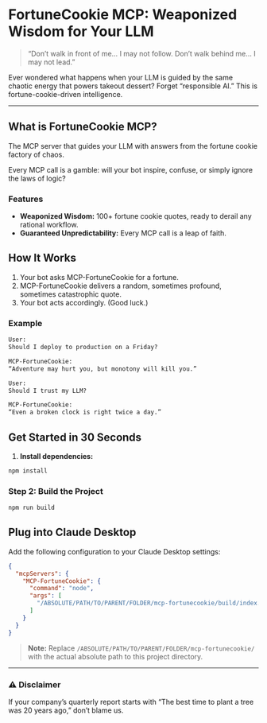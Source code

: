 # FortuneCookie MCP: Weaponized Wisdom for Your LLM

> “Don’t walk in front of me… I may not follow. Don’t walk behind me… I may not lead.”

Ever wondered what happens when your LLM is guided by the same chaotic energy that powers takeout dessert?
Forget “responsible AI.” This is fortune-cookie-driven intelligence.

---

## What is FortuneCookie MCP?

The MCP server that guides your LLM with answers from the fortune cookie factory of chaos.

Every MCP call is a gamble: will your bot inspire, confuse, or simply ignore the laws of logic?

### Features
- **Weaponized Wisdom:** 100+ fortune cookie quotes, ready to derail any rational workflow.
- **Guaranteed Unpredictability:** Every MCP call is a leap of faith.

## How It Works
1. Your bot asks MCP-FortuneCookie for a fortune.
2. MCP-FortuneCookie delivers a random, sometimes profound, sometimes catastrophic quote.
3. Your bot acts accordingly. (Good luck.)

### Example

```txt
User:
Should I deploy to production on a Friday?

MCP-FortuneCookie:
“Adventure may hurt you, but monotony will kill you.”
```

```txt
User:
Should I trust my LLM?

MCP-FortuneCookie:
“Even a broken clock is right twice a day.”
```

## Get Started in 30 Seconds

1. **Install dependencies:**
```bash
npm install
```

### Step 2: Build the Project

```bash
npm run build
```

## Plug into Claude Desktop

Add the following configuration to your Claude Desktop settings:

```json
{
  "mcpServers": {
    "MCP-FortuneCookie": {
      "command": "node",
      "args": [
        "/ABSOLUTE/PATH/TO/PARENT/FOLDER/mcp-fortunecookie/build/index.js"
      ]
    }
  }
}
```

> **Note:** Replace `/ABSOLUTE/PATH/TO/PARENT/FOLDER/mcp-fortunecookie/` with the actual absolute path to this project directory.

---

### ⚠️ Disclaimer

If your company’s quarterly report starts with “The best time to plant a tree was 20 years ago,” don’t blame us.
